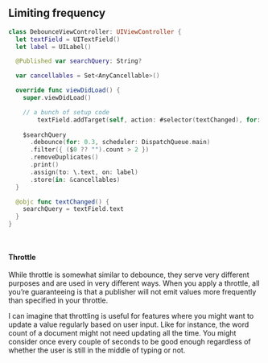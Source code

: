 ## Limiting frequency



```swift
class DebounceViewController: UIViewController {
  let textField = UITextField()
  let label = UILabel()

  @Published var searchQuery: String?

  var cancellables = Set<AnyCancellable>()

  override func viewDidLoad() {
    super.viewDidLoad()

    // a bunch of setup code
		textField.addTarget(self, action: #selector(textChanged), for: .editingChanged)
    
    $searchQuery
      .debounce(for: 0.3, scheduler: DispatchQueue.main)
      .filter({ ($0 ?? "").count > 2 })
      .removeDuplicates()
      .print()
      .assign(to: \.text, on: label)
      .store(in: &cancellables)
  }

  @objc func textChanged() {
    searchQuery = textField.text
  }
}

    
```



#### Throttle

While throttle is somewhat similar to debounce, they serve very different purposes and are used in very different ways. When you apply a throttle, all you’re guaranteeing is that a publisher will not emit values more frequently than specified in your throttle.

I can imagine that throttling is useful for features where you might want to update a value regularly based on user input. Like for instance, the word count of a document might not need updating all the time. You might consider once every couple of seconds to be good enough regardless of whether the user is still in the middle of typing or not.

